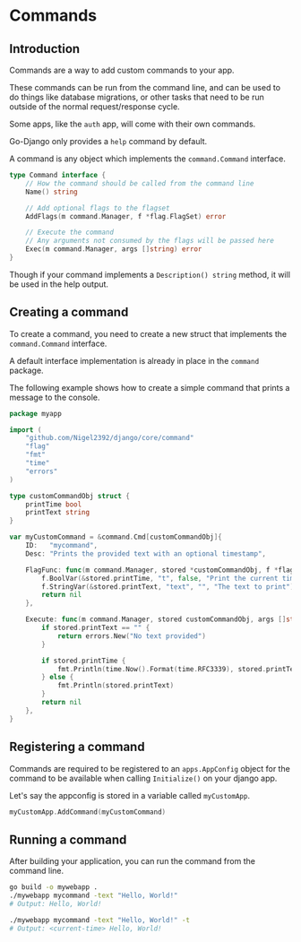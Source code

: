 # Commands

## Introduction

Commands are a way to add custom commands to your app.

These commands can be run from the command line, and can be used to do things like database migrations, or other tasks that need to be run outside of the normal request/response cycle.

Some apps, like the `auth` app, will come with their own commands.

Go-Django only provides a `help` command by default.

A command is any object which implements the `command.Command` interface.

```go
type Command interface {
	// How the command should be called from the command line
	Name() string

	// Add optional flags to the flagset
	AddFlags(m command.Manager, f *flag.FlagSet) error

	// Execute the command
	// Any arguments not consumed by the flags will be passed here
	Exec(m command.Manager, args []string) error
}
```

Though if your command implements a `Description() string` method, it will be used in the help output.

## Creating a command

To create a command, you need to create a new struct that implements the `command.Command` interface.

A default interface implementation is already in place in the `command` package.

The following example shows how to create a simple command that prints a message to the console.

```go
package myapp

import (
    "github.com/Nigel2392/django/core/command"
    "flag"
    "fmt"
    "time"
    "errors"
)

type customCommandObj struct {
	printTime bool
	printText string
}

var myCustomCommand = &command.Cmd[customCommandObj]{
	ID:   "mycommand",
	Desc: "Prints the provided text with an optional timestamp",

	FlagFunc: func(m command.Manager, stored *customCommandObj, f *flag.FlagSet) error {
		f.BoolVar(&stored.printTime, "t", false, "Print the current time")
		f.StringVar(&stored.printText, "text", "", "The text to print")
		return nil
	},

	Execute: func(m command.Manager, stored customCommandObj, args []string) error {
		if stored.printText == "" {
			return errors.New("No text provided")
		}

		if stored.printTime {
			fmt.Println(time.Now().Format(time.RFC3339), stored.printText)
		} else {
			fmt.Println(stored.printText)
		}
		return nil
	},
}
```

## Registering a command

Commands are required to be registered to an `apps.AppConfig` object for the command to be available when calling `Initialize()` on your django app.

Let's say the appconfig is stored in a variable called `myCustomApp`.

```go
myCustomApp.AddCommand(myCustomCommand)
```

## Running a command

After building your application, you can run the command from the command line.

```bash
go build -o mywebapp .
./mywebapp mycommand -text "Hello, World!"
# Output: Hello, World!

./mywebapp mycommand -text "Hello, World!" -t
# Output: <current-time> Hello, World!
```
